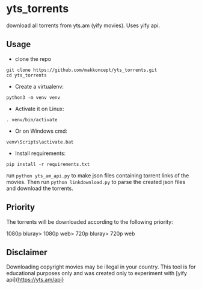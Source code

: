 # yts_torrents
download all torrents from yts.am (yify movies). Uses yify api.

## Usage
- clone the repo 
```
git clone https://github.com/makkoncept/yts_torrents.git
cd yts_torrents
```  
- Create a virtualenv:  
```
python3 -m venv venv   
```  
- Activate it on Linux:
```
. venv/bin/activate  
```  
- Or on Windows cmd:  
```
venv\Scripts\activate.bat  
```  
- Install requirements:
```
pip install -r requirements.txt  
```  

run `python yts_am_api.py` to make json files containing torrent links of the movies. Then run `python linkdownload.py` 
to parse the created json files and download the torrents.

## Priority
The torrents will be downloaded according to the following priority:

1080p bluray> 1080p web> 720p bluray> 720p web

## Disclaimer
Downloading copyright movies may be illegal in your country. This tool is for educational purposes only and was created only to experiment with [yify api]{https://yts.am/api}

